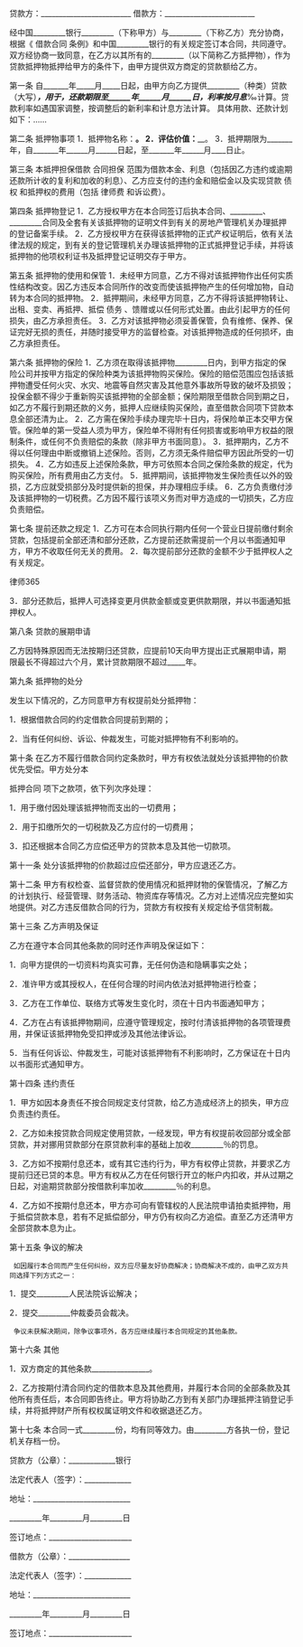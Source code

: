 
 贷款方：_________________________
 借款方：_________________________
 
 经中国_________银行_________（下称甲方）与_________（下称乙方）充分协商，根据《
借款合同
条例》和中国_________银行的有关规定签订本合同，共同遵守。双方经协商一致同意，在乙方以其所有的_________（以下简称乙方抵押物），作为贷款抵押物抵押给甲方的条件下，由甲方提供双方商定的贷款额给乙方。
 
 第一条 自_______年_____月_____日起，由甲方向乙方提供_________（种类）贷款（大写）________________，用于_________，还款期限至______年______月______日，利率按月息_______‰计算。贷款利率如遇国家调整，按调整后的新利率和计息方法计算。
 具体用款、还款计划如下：……
 
 第二条 抵押物事项
 1．抵押物名称：______________________________。
 2．评估价值：________________________________。
 3．抵押期限为_______年，自_______年______月______日起，至_______年______月____日止。
 
 第三条 本抵押担保借款
合同担保
范围为借款本金、利息（包括因乙方违约或逾期还款所计收的复利和加收的利息）、乙方应支付的违约金和赔偿金以及实现贷款
债权
和抵押权的费用（包括
律师费
和诉讼费）。
 
 第四条 抵押物登记
 1．乙方授权甲方在本合同签订后执本合同、_________、_________合同及全套有关该抵押物的证明文件到有关的房地产管理机关办理抵押的登记备案手续。
 2．乙方授权甲方在获得该抵押物的正式产权证明后，依有关法律法规的规定，到有关的登记管理机关办理该抵押物的正式抵押登记手续，并将该抵押物的他项权利证书及抵押登记证明交存于甲方。
 
 第五条 抵押物的使用和保管
 1．未经甲方同意，乙方不得对该抵押物作出任何实质性结构改变。因乙方违反本合同所作的改变而使该抵押物产生的任何增加物，自动转为本合同的抵押物。
 2．抵押期间，未经甲方同意，乙方不得将该抵押物转让、出租、变卖、再抵押、抵偿
债务
、馈赠或以任何形式处置。由此引起甲方的任何损失，由乙方承担责任。
 3．乙方对该抵押物必须妥善保管，负有维修、保养、保证完好无损的责任，并随时接受甲方的监督检查。对该抵押物造成的任何损坏，由乙方承担责任。
 
 第六条 抵押物的保险
 1．乙方须在取得该抵押物_________日内，到甲方指定的保险公司并按甲方指定的保险种类为该抵押物购买保险。保险的赔偿范围应包括该抵押物遭受任何火灾、水灾、地震等自然灾害及其他意外事故所导致的破坏及损毁；投保金额不得少于重新购买该抵押物的全部金额；保险期限至借款合同到期之日，如乙方不履行到期还款的义务，抵押人应继续购买保险，直至借款合同项下贷款本息全部还清为止。 
 2．乙方需在保险手续办理完毕十日内，将保险单正本交甲方保管。保险单的第一受益人须为甲方，保险单不得附有任何损害或影响甲方权益的限制条件，或任何不负责赔偿的条款（除非甲方书面同意）。
 3．抵押期内，乙方不得以任何理由中断或撤销上述保险。否则，乙方须无条件赔偿甲方因此所受的一切损失。
 4．乙方如违反上述保险条款，甲方可依照本合同之保险条款的规定，代为购买保险，所有费用由乙方支付。
 5．抵押期间，该抵押物发生保险责任以外的毁损，乙方应就受损部分及时提供新的担保，并办理相应手续。
 6．乙方负责缴付涉及该抵押物的一切税费。乙方因不履行该项义务而对甲方造成的一切损失，乙方应负责赔偿。
 
 第七条 提前还款之规定
 1．乙方可在本合同执行期内任何一个营业日提前缴付剩余贷款，包括提前全部还清和部分还款，乙方提前还款需提前一个月以书面通知甲方，甲方不收取任何无关的费用。
 2．每次提前部分还款的金额不少于抵押权人之有关规定。




 
律师365






 3．部分还款后，抵押人可选择变更月供款金额或变更供款期限，并以书面通知抵押权人。

 

 第八条 贷款的展期申请

 乙方因特殊原因而无法按期归还贷款，应提前10天向甲方提出正式展期申请，期限最长不得超过六个月，累计贷款期限不超过_____年。

 

 第九条 抵押物的处分

 发生以下情况的，乙方同意甲方有权提前处分抵押物：

 1．根据借款合同的约定借款合同提前到期的；

 2．当有任何纠纷、诉讼、仲裁发生，可能对抵押物有不利影响的。

 

 第十条 在乙方不履行借款合同约定条款时，甲方有权依法就处分该抵押物的价款优先受偿。甲方处分本

抵押合同
项下之款项，依下列次序处理：

 1．用于缴付因处理该抵押物而支出的一切费用；

 2．用于扣缴所欠的一切税款及乙方应付的一切费用；

 3．扣还根据本合同乙方应偿还甲方的贷款本息及其他一切款项。

 

 第十一条 处分该抵押物的价款超过应偿还部分，甲方应退还乙方。

 

 第十二条 甲方有权检查、监督贷款的使用情况和抵押财物的保管情况，了解乙方的计划执行、经营管理、财务活动、物资库存等情况。乙方对上述情况应完整如实地提供。对乙方违反借款合同的行为，贷款方有权按有关规定给予信贷制裁。

 

 第十三条 乙方声明及保证

 乙方在遵守本合同其他条款的同时还作声明及保证如下：

 1．向甲方提供的一切资料均真实可靠，无任何伪造和隐瞒事实之处；

 2．准许甲方或其授权人，在任何合理的时间内依法对抵押物进行检查；

 3．乙方在工作单位、联络方式等发生变化时，须在十日内书面通知甲方；

 4．乙方在占有该抵押物期间，应遵守管理规定，按时付清该抵押物的各项管理费用，并保证该抵押物免受扣押或涉及其他法律诉讼。

 5．当有任何诉讼、仲裁发生，可能对该抵押物有不利影响时，乙方保证在十日内以书面形式通知甲方。

 

 第十四条 违约责任

 1．甲方如因本身责任不按合同规定支付贷款，给乙方造成经济上的损失，甲方应负责违约责任。

 2．乙方如未按贷款合同规定使用贷款，一经发现，甲方有权提前收回部分或全部贷款，并对挪用贷款部分在原贷款利率的基础上加收_________％的罚息。

 3．乙方如不按期付息还本，或有其它违约行为，甲方有权停止贷款，并要求乙方提前归还已贷的本息。甲方有权从乙方在任何银行开立的帐户内扣收，并从过期之日起，对逾期贷款部分按借款利率加收_________％的利息。

 4．乙方如不按期付息还本，甲方亦可向有管辖权的人民法院申请拍卖抵押物，用于抵偿贷款本息，若有不足抵偿部分，甲方仍有权向乙方追偿。直至乙方还清甲方全部贷款本息为止。

 

 第十五条 争议的解决

     如因履行本合同而产生任何纠纷，双方应尽量友好协商解决；协商解决不成的，由甲乙双方共同选择下列方式之一：

 1．提交_________人民法院诉讼解决；

 2．提交_________仲裁委员会裁决。

     争议未获解决期间，除争议事项外，各方应继续履行本合同规定的其他条款。

 

 第十六条 其他

 1．双方商定的其他条款________________。

 2．乙方按期付清合同约定的借款本息及其他费用，并履行本合同的全部条款及其他所有责任后，本合同即告终止。甲方将协助乙方到有关部门办理抵押注销登记手续，并将抵押财产所有权权属证明文件和收据退还乙方。

 

 第十七条 本合同一式_________份，均有同等效力。由_________方各执一份，登记机关存档一份。

 

  

 

 贷款方（公章）：_____________银行

 法定代表人（签字）：_____________

 地址：___________________________

 _________年_________月_________日

 签订地点：_______________________

 

 借款方（公章）：_________________

 法定代表人（签字）：_____________

 地址：___________________________

 _________年_________月_________日

 签订地点：_______________________ 


 

 
 
 
 
 
  


  
 

  


  


  
 
 
 
 

